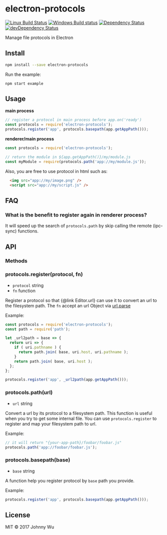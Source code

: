 # electron-protocols

[![Linux Build Status](https://travis-ci.org/electron-utils/electron-protocols.svg?branch=master)](https://travis-ci.org/electron-utils/electron-protocols)
[![Windows Build status](https://ci.appveyor.com/api/projects/status/rb2koei7jtsgnfyh?svg=true)](https://ci.appveyor.com/project/jwu/electron-protocols)
[![Dependency Status](https://david-dm.org/electron-utils/electron-protocols.svg)](https://david-dm.org/electron-utils/electron-protocols)
[![devDependency Status](https://david-dm.org/electron-utils/electron-protocols/dev-status.svg)](https://david-dm.org/electron-utils/electron-protocols#info=devDependencies)

Manage file protocols in Electron

## Install

```bash
npm install --save electron-protocols
```

Run the example:

```
npm start example
```

## Usage

**main process**

```javascript
// register a protocol in main process before app.on('ready')
const protocols = require('electron-protocols');
protocols.register('app', protocols.basepath(app.getAppPath()));
```

**renderer/main process**

```javascript
const protocols = require('electron-protocols');

// return the module in ${app.getAppPath()}/my/module.js
const myModule = require(protocols.path('app://my/module.js'));
```

Also, you are free to use protocol in html such as:

```html
  <img src="app://my/image.png" />
  <script src="app://my/script.js" />
```

## FAQ

### What is the benefit to register again in renderer process?

It will speed up the search of `protocols.path` by skip calling the remote (ipc-sync) functions.

## API

### Methods

### protocols.register(protocol, fn)

  - `protocol` string
  - `fn` function

Register a protocol so that {@link Editor.url} can use it to convert an url to the filesystem path.
The `fn` accept an url Object via [url.parse](https://nodejs.org/api/url.html#url_url_parse_urlstring_parsequerystring_slashesdenotehost)

Example:

```javascript
const protocols = require('electron-protocols');
const path = require('path');

let _url2path = base => {
  return uri => {
    if ( uri.pathname ) {
      return path.join( base, uri.host, uri.pathname );
    }
    return path.join( base, uri.host );
  };
};

protocols.register('app', _url2path(app.getAppPath()));
```

### protocols.path(url)

  - `url` string

Convert a url by its protocol to a filesystem path. This function is useful when you try to get
some internal file. You can use `protocols.register` to register and map your filesystem path to url.

Example:

```javascript
// it will return "{your-app-path}/foobar/foobar.js"
protocols.path('app://foobar/foobar.js');
```

### protocols.basepath(base)

  - `base` string

A function help you register protocol by `base` path you provide.

Example:

```javascript
protocols.register('app', protocols.basepath(app.getAppPath()));
```

## License

MIT © 2017 Johnny Wu
